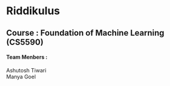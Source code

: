 # Riddikulus

## Course : Foundation of Machine Learning (CS5590)

#### Team Menbers : <br>
Ashutosh Tiwari <br>
Manya Goel
